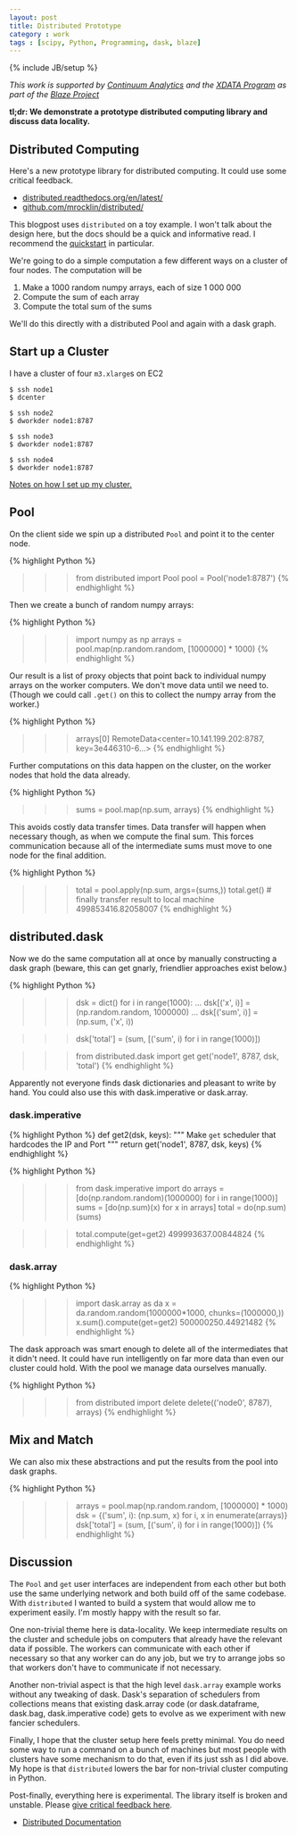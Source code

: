 ```yaml
---
layout: post
title: Distributed Prototype
category : work
tags : [scipy, Python, Programming, dask, blaze]
---
```

{% include JB/setup %}

*This work is supported by [Continuum Analytics](http://continuum.io)
and the [XDATA Program](http://www.darpa.mil/program/XDATA)
as part of the [Blaze Project](http://blaze.pydata.org)*

**tl;dr: We demonstrate a prototype distributed computing library and discuss
data locality.**


Distributed Computing
---------------------

Here's a new prototype library for distributed computing.
It could use some critical feedback.

*  [distributed.readthedocs.org/en/latest/](http://distributed.readthedocs.org/en/latest/)
*  [github.com/mrocklin/distributed/](http://github.com/mrocklin/distributed/)

This blogpost uses `distributed` on a toy example.  I won't talk about the
design here, but the docs should be a quick and informative read.  I recommend
the [quickstart](http://distributed.readthedocs.org/en/latest/quickstart.html)
in particular.

We're going to do a simple computation a few different ways on a cluster of
four nodes.  The computation will be

1.  Make a 1000 random numpy arrays, each of size 1 000 000
2.  Compute the sum of each array
3. Compute the total sum of the sums

We'll do this directly with a distributed Pool and again with a dask graph.


Start up a Cluster
------------------

I have a cluster of four `m3.xlarge`s on EC2

    $ ssh node1
    $ dcenter

    $ ssh node2
    $ dworkder node1:8787

    $ ssh node3
    $ dworkder node1:8787

    $ ssh node4
    $ dworkder node1:8787

[Notes on how I set up my cluster.](https://gist.github.com/mrocklin/3c1e47f403490edb9473)

Pool
----

On the client side we spin up a distributed `Pool` and point it to the center
node.

{% highlight Python %}
>>> from distributed import Pool
>>> pool = Pool('node1:8787')
{% endhighlight %}

Then we create a bunch of random numpy arrays:

{% highlight Python %}
>>> import numpy as np
>>> arrays = pool.map(np.random.random, [1000000] * 1000)
{% endhighlight %}

Our result is a list of proxy objects that point back to individual numpy arrays
on the worker computers.  We don't move data until we need to.  (Though we
could call `.get()` on this to collect the numpy array from the worker.)

{% highlight Python %}
>>> arrays[0]
RemoteData<center=10.141.199.202:8787, key=3e446310-6...>
{% endhighlight %}

Further computations on this data happen on the cluster, on the worker nodes
that hold the data already.

{% highlight Python %}
>>> sums = pool.map(np.sum, arrays)
{% endhighlight %}

This avoids costly data transfer times.  Data transfer will happen when
necessary though, as when we compute the final sum.  This forces communication
because all of the intermediate sums must move to one node for the final
addition.

{% highlight Python %}
>>> total = pool.apply(np.sum, args=(sums,))
>>> total.get()  # finally transfer result to local machine
499853416.82058007
{% endhighlight %}


distributed.dask
----------------

Now we do the same computation all at once by manually constructing a dask
graph (beware, this can get gnarly, friendlier approaches exist below.)


{% highlight Python %}
>>> dsk = dict()
>>> for i in range(1000):
...     dsk[('x', i)] = (np.random.random, 1000000)
...     dsk[('sum', i)] = (np.sum, ('x', i))

>>> dsk['total'] = (sum, [('sum', i) for i in range(1000)])

>>> from distributed.dask import get
>>> get('node1', 8787, dsk, 'total')
{% endhighlight %}

Apparently not everyone finds dask dictionaries and pleasant to write by hand.
You could also use this with dask.imperative or dask.array.

### dask.imperative

{% highlight Python %}
def get2(dsk, keys):
    """ Make `get` scheduler that hardcodes the IP and Port """
    return get('node1', 8787, dsk, keys)
{% endhighlight %}

{% highlight Python %}
>>> from dask.imperative import do
>>> arrays = [do(np.random.random)(1000000) for i in range(1000)]
>>> sums = [do(np.sum)(x) for x in arrays]
>>> total = do(np.sum)(sums)

>>> total.compute(get=get2)
499993637.00844824
{% endhighlight %}

### dask.array

{% highlight Python %}
>>> import dask.array as da
>>> x = da.random.random(1000000*1000, chunks=(1000000,))
>>> x.sum().compute(get=get2)
500000250.44921482
{% endhighlight %}

The dask approach was smart enough to delete all of the intermediates that it
didn't need.  It could have run intelligently on far more data than even our
cluster could hold.  With the pool we manage data ourselves manually.

{% highlight Python %}
>>> from distributed import delete
>>> delete(('node0', 8787), arrays)
{% endhighlight %}

Mix and Match
-------------

We can also mix these abstractions and put the results from the pool into dask
graphs.

{% highlight Python %}
>>> arrays = pool.map(np.random.random, [1000000] * 1000)
>>> dsk = {('sum', i): (np.sum, x) for i, x in enumerate(arrays)}
>>> dsk['total'] = (sum, [('sum', i) for i in range(1000)])
{% endhighlight %}


Discussion
----------

The `Pool` and `get` user interfaces are independent from each other but both
use the same underlying network and both build off of the same codebase.  With
`distributed` I wanted to build a system that would allow me to experiment
easily.  I'm mostly happy with the result so far.

One non-trivial theme here is data-locality.  We keep intermediate results on
the cluster and schedule jobs on computers that already have the relevant data
if possible.  The workers can communicate with each other if necessary so that
any worker can do any job, but we try to arrange jobs so that workers don't
have to communicate if not necessary.

Another non-trivial aspect is that the high level `dask.array` example works
without any tweaking of dask.  Dask's separation of schedulers from collections
means that existing dask.array code (or dask.dataframe, dask.bag,
dask.imperative code) gets to evolve as we experiment with new fancier
schedulers.

Finally, I hope that the cluster setup here feels pretty minimal.  You do need
some way to run a command on a bunch of machines but most people with clusters
have some mechanism to do that, even if its just ssh as I did above.  My hope
is that `distributed` lowers the bar for non-trivial cluster computing in
Python.

Post-finally, everything here is experimental.  The library itself is broken
and unstable.  Please
[give critical feedback here](https://github.com/mrocklin/distributed/pull/3).

* [Distributed Documentation](http://distributed.readthedocs.org/en/latest/)
